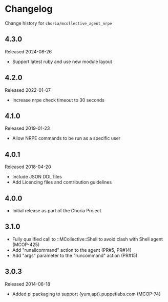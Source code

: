 # Changelog

Change history for `choria/mcollective_agent_nrpe`

## 4.3.0

Released 2024-08-26

 * Support latest ruby and use new module layout

## 4.2.0

Released 2022-01-07

 * Increase nrpe check timeout to 30 seconds

## 4.1.0

Released 2019-01-23

 * Allow NRPE commands to be run as a specific user

## 4.0.1

Released 2018-04-20

 * Include JSON DDL files
 * Add Licencing files and contribution guidelines

## 4.0.0

 * Initial release as part of the Choria Project

## 3.1.0

 * Fully qualified call to ::MCollective::Shell to avoid clash with Shell agent
   (MCOP-425)
 * Add "runallcommand" action to the agent (PR#5, PR#14)
 * Add "args" parameter to the "runcommand" action (PR#15)

## 3.0.3

Released 2014-06-18

 * Added pl:packaging to support {yum,apt}.puppetlabs.com (MCOP-74)
